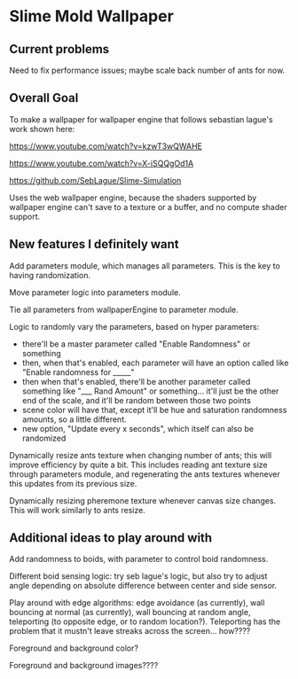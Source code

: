 # Slime Mold Wallpaper

## Current problems

Need to fix performance issues; maybe scale back number of ants for now.

## Overall Goal

To make a wallpaper for wallpaper engine that follows sebastian lague's work shown here:

https://www.youtube.com/watch?v=kzwT3wQWAHE

https://www.youtube.com/watch?v=X-iSQQgOd1A

https://github.com/SebLague/Slime-Simulation

Uses the web wallpaper engine, because the shaders supported by wallpaper engine can't save to a texture or a buffer, and no compute shader support.

## New features I definitely want

Add parameters module, which manages all parameters. This is the key to having randomization.

Move parameter logic into parameters module.

Tie all parameters from wallpaperEngine to parameter module.

Logic to randomly vary the parameters, based on hyper parameters:

* there'll be a master parameter called "Enable Randomness" or something
* then, when that's enabled, each parameter will have an option called like "Enable randomness for _____"
* then when that's enabled, there'll be another parameter called something like "___ Rand Amount" or something... it'll just be the other end of the scale, and it'll be random between those two points
* scene color will have that, except it'll be hue and saturation randomness amounts, so a little different.
* new option, "Update every x seconds", which itself can also be randomized

Dynamically resize ants texture when changing number of ants; this will improve efficiency by quite a bit.
This includes reading ant texture size through parameters module, and regenerating the ants textures
whenever this updates from its previous size.

Dynamically resizing pheremone texture whenever canvas size changes. This will work similarly to ants resize.

## Additional ideas to play around with

Add randomness to boids, with parameter to control boid randomness.

Different boid sensing logic: try seb lague's logic, but also try to adjust angle depending on absolute difference between center and side sensor.

Play around with edge algorithms: edge avoidance (as currently), wall bouncing at normal (as currently), 
wall bouncing at random angle, teleporting (to opposite edge, or to random location?).
Teleporting has the problem that it mustn't leave streaks across the screen... how????

Foreground and background color?

Foreground and background images????
